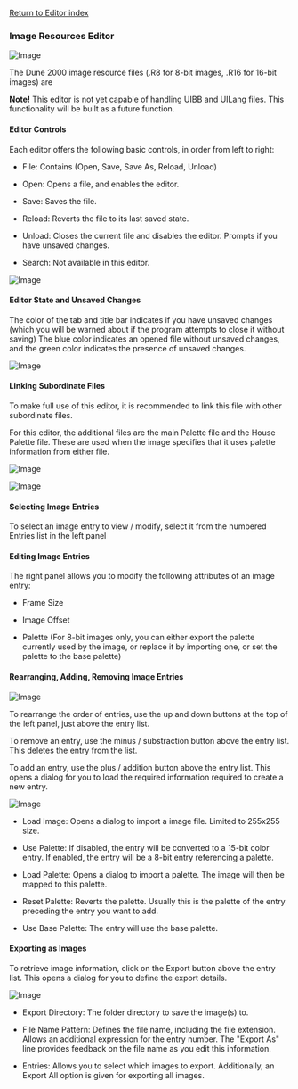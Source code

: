 
[Return to Editor index](../editor.md)

### Image Resources Editor

![Image](img/r8r16.PNG)

The Dune 2000 image resource files (.R8 for 8-bit images, .R16 for 16-bit images) are 

**Note!** This editor is not yet capable of handling UIBB and UILang files. This functionality will be built as a future function.

#### Editor Controls

Each editor offers the following basic controls, in order from left to right:

 - File: Contains (Open, Save, Save As, Reload, Unload)

 - Open: Opens a file, and enables the editor.

 - Save: Saves the file.

 - Reload: Reverts the file to its last saved state.

 - Unload: Closes the current file and disables the editor. Prompts if you have unsaved changes.

 - Search: Not available in this editor.

![Image](img/editorControls.PNG)

#### Editor State and Unsaved Changes

The color of the tab and title bar indicates if you have unsaved changes (which you will be warned about if the program attempts to close it without saving)
The blue color indicates an opened file without unsaved changes, and the green color indicates the presence of unsaved changes.

![Image](img/editorStates.PNG)

#### Linking Subordinate Files

To make full use of this editor, it is recommended to link this file with other subordinate files.

For this editor, the additional files are the main Palette file and the House Palette file. These are used when the image specifies that it uses palette information from either file.

![Image](img/r8r16_linkColours.PNG)

![Image](img/r8r16_linkPalette.PNG)

#### Selecting Image Entries

To select an image entry to view / modify, select it from the numbered Entries list in the left panel

#### Editing Image Entries

The right panel allows you to modify the following attributes of an image entry:

 - Frame Size

 - Image Offset

 - Palette (For 8-bit images only, you can either export the palette currently used by the image, or replace it by importing one, or set the palette to the base palette)

#### Rearranging, Adding, Removing Image Entries

![Image](img/r8r16_navigation.PNG)

To rearrange the order of entries, use the up and down buttons at the top of the left panel, just above the entry list.

To remove an entry, use the minus / substraction button above the entry list. This deletes the entry from the list.

To add an entry, use the plus / addition button above the entry list. This opens a dialog for you to load the required information required to create a new entry.

![Image](img/r8r16_addEntry.PNG)

 - Load Image: Opens a dialog to import a image file. Limited to 255x255 size.

 - Use Palette: If disabled, the entry will be converted to a 15-bit color entry. If enabled, the entry will be a 8-bit entry referencing a palette.

 - Load Palette: Opens a dialog to import a palette. The image will then be mapped to this palette.

 - Reset Palette: Reverts the palette. Usually this is the palette of the entry preceding the entry you want to add.

 - Use Base Palette: The entry will use the base palette.


#### Exporting as Images

To retrieve image information, click on the Export button above the entry list. This opens a dialog for you to define the export details.

![Image](img/r8r16_exportImages.PNG)

 - Export Directory: The folder directory to save the image(s) to.

 - File Name Pattern: Defines the file name, including the file extension. Allows an additional expression for the entry number. The "Export As" line provides feedback on the file name as you edit this information.

 - Entries: Allows you to select which images to export. Additionally, an Export All option is given for exporting all images.
